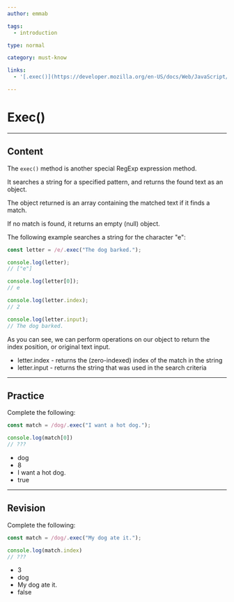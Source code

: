 ```yaml
---
author: emmab

tags:
  - introduction

type: normal

category: must-know

links:
  - '[.exec()](https://developer.mozilla.org/en-US/docs/Web/JavaScript/Reference/Global_Objects/RegExp/exec){website}'

---
```


# Exec()

---
## Content

The `exec()` method is another special RegExp expression method.

It searches a string for a specified pattern, and returns the found text as an object.

The object returned is an array containing the matched text if it finds a match.

If no match is found, it returns an empty (null) object.

The following example searches a string for the character "e":

```javascript
const letter = /e/.exec("The dog barked.");

console.log(letter);
// ["e"]

console.log(letter[0]);
// e

console.log(letter.index);
// 2

console.log(letter.input);
// The dog barked.
```

As you can see, we can perform operations on our object to return the index position, or original text input.

- letter.index - returns the (zero-indexed) index of the match in the string
- letter.input - returns the string that was used in the search criteria

---
## Practice

Complete the following:

```javascript
const match = /dog/.exec("I want a hot dog.");

console.log(match[0])
// ???
```

- dog
- 8
- I want a hot dog.
- true

---
## Revision

Complete the following:

```javascript
const match = /dog/.exec("My dog ate it.");

console.log(match.index)
// ???
```

- 3
- dog
- My dog ate it.
- false
